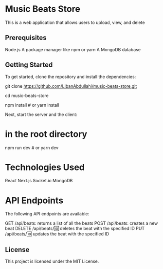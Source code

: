 # Music Beats Store

This is a web application that allows users to upload, view, and delete

## Prerequisites

Node.js
A package manager like npm or yarn
A MongoDB database

## Getting Started

To get started, clone the repository and install the dependencies:

git clone https://github.com/LibanAbdullahi/music-beats-store.git

cd music-beats-store

npm install # or yarn install

Next, start the server and the client:

# in the root directory

npm run dev # or yarn dev

# Technologies Used

React
Next.js
Socket.io
MongoDB

# API Endpoints

The following API endpoints are available:

GET /api/beats: returns a list of all the beats
POST /api/beats: creates a new beat
DELETE /api/beats/:id: deletes the beat with the specified ID
PUT /api/beats/:id: updates the beat with the specified ID

## License

This project is licensed under the MIT License.
